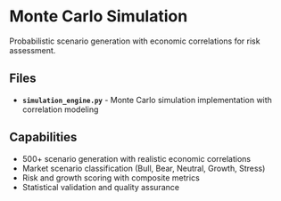 # Monte Carlo Simulation

Probabilistic scenario generation with economic correlations for risk assessment.

## Files

- **`simulation_engine.py`** - Monte Carlo simulation implementation with correlation modeling

## Capabilities

- 500+ scenario generation with realistic economic correlations
- Market scenario classification (Bull, Bear, Neutral, Growth, Stress)
- Risk and growth scoring with composite metrics
- Statistical validation and quality assurance